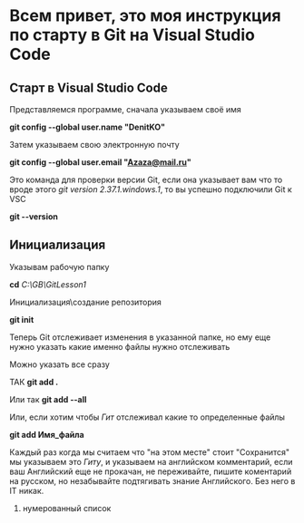 # Всем привет, это моя инструкция по старту в Git на Visual Studio Code
## Старт в Visual Studio Code
Представляемся программе, сначала указываем своё имя

**git config --global user.name "DenitKO"**

Затем указываем свою электронную почту

**git config --global user.email "Azaza@mail.ru"**

Это команда для проверки версии Git, если она указывает вам что то вроде этого 
*git version 2.37.1.windows.1*, то вы успешно подключили Git к VSC

**git --version**

## Инициализация

Указывам рабочую папку

**cd** *C:\GB\GitLesson1*

Инициализация\создание репозитория

**git init**

Теперь Git отслеживает изменения в указанной папке, но ему еще нужно указать какие именно файлы нужно отслеживать

Можно указать все сразу

ТАК
**git add .**

Или так
**git add --all**

Или, если хотим чтобы *Гит* отслеживал какие то определенные файлы

**git add Имя_файла**

Каждый раз когда мы считаем что "на этом месте" стоит "Сохранится" мы указываем это *Гиту*, и указываем на английском комментарий, если ваш Английский еще не прокачан, не переживайте, пишите коментарий на русском, но незабывайте подтягивать знание Английского. Без него в IT никак.



1. нумерованный список